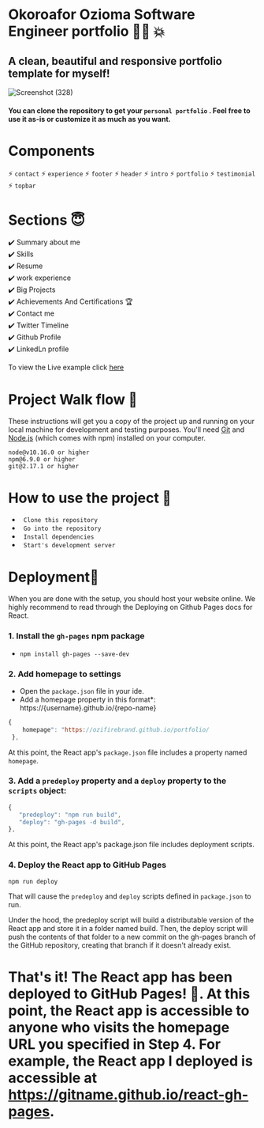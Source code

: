 # Okoroafor Ozioma Software Engineer portfolio :woman_technologist: :collision:

## A clean, beautiful and responsive portfolio template for myself!


![Screenshot (328)](https://user-images.githubusercontent.com/106816493/200988540-75824923-690d-442a-9347-8169eab690b8.png)

#### You can clone the repository to get your `personal portfolio` . Feel free to use it as-is or customize it as much as you want.


# Components

:zap: `contact`
:zap: `experience`
:zap: `footer`
:zap: `header`
:zap: `intro`
:zap: `portfolio`
:zap: `testimonial`
:zap: `topbar`


# Sections 😇

✔️ Summary about me<br/>
✔️ Skills<br/>
✔️ Resume<br/>
✔️ work experience<br/>
✔️ Big Projects<br/>
✔️ Achievements And Certifications 🏆<br/>
✔️  Contact me<br/>
✔️ Twitter Timeline<br/>
✔️ Github Profile<br/>
✔️ LinkedLn profile<br/>

To view the Live example click <a href="https://ozifirebrand.github.io/portfolio/#home">here</a>

# Project Walk flow  🚀
These instructions will get you a copy of the project up and running on your local machine for development and testing purposes.
You'll need <a href="https://github.com/">Git</a> and <a href="https://nodejs.org/en/">Node.js</a> (which comes with npm) installed on your computer.

<div class="snippet-clipboard-content notranslate position-relative overflow-auto" data-snippet-clipboard-copy-content="node@v10.16.0 or higher
npm@6.9.0 or higher
git@2.17.1 or higher"><pre class="notranslate"><code>node@v10.16.0 or higher
npm@6.9.0 or higher
git@2.17.1 or higher
</code></pre></div>


# How to use the project 🔧

- ` Clone this repository`
- ` Go into the repository`
- ` Install dependencies`
- ` Start's development server`


# Deployment🌟
When you are done with the setup, you should host your website online. We highly recommend to read through the Deploying on Github Pages docs for React.

### 1. Install the `gh-pages` npm package
- `npm install gh-pages --save-dev`

### 2. Add homepage to settings
- Open the `package.json` file in your ide.
- Add a homepage property in this format*: https://{username}.github.io/{repo-name}
```javascript
{
    homepage": "https://ozifirebrand.github.io/portfolio/
 },
```
At this point, the React app's `package.json` file includes a property named `homepage`.

### 3. Add a `predeploy` property and a `deploy` property to the `scripts` object:
 ```javascript
 {
    "predeploy": "npm run build",
    "deploy": "gh-pages -d build",
 }, 
 ````
At this point, the React app's package.json file includes deployment scripts.

### 4. Deploy the React app to GitHub Pages
```npm run deploy```


That will cause the `predeploy` and `deploy` scripts defined in `package.json` to run.

Under the hood, the predeploy script will build a distributable version of the React app and store it in a folder named build. Then, the deploy script will push the contents of that folder to a new commit on the gh-pages branch of the GitHub repository, creating that branch if it doesn't already exist.


# That's it! The React app has been deployed to GitHub Pages! 🚀. At this point, the React app is accessible to anyone who visits the homepage URL you specified in Step 4. For example, the React app I deployed is accessible at https://gitname.github.io/react-gh-pages.
